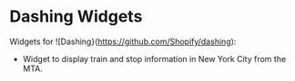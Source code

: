 Dashing Widgets
===========

Widgets for ![Dashing}(https://github.com/Shopify/dashing):
+ Widget to display train and stop information in New York City from the MTA.
